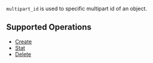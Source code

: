 `multipart_id` is used to specific multipart id of an object.

## Supported Operations

- [Create](../operations/storager/create.md)
- [Stat](../operations/storager/stat.md)
- [Delete](../operations/storager/delete.md)
